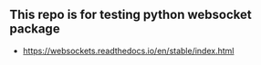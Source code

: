 ## This repo is for testing python websocket package 

- https://websockets.readthedocs.io/en/stable/index.html